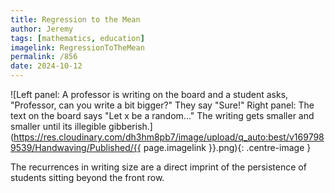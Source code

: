 ```yaml
---
title: Regression to the Mean
author: Jeremy
tags: [mathematics, education]
imagelink: RegressionToTheMean
permalink: /856
date: 2024-10-12
---
```


![Left panel: A professor is writing on the board and a student asks, "Professor, can you write a bit bigger?" They say "Sure!" Right panel: The text on the board says "Let x be a random..." The writing gets smaller and smaller until its illegible gibberish.](https://res.cloudinary.com/dh3hm8pb7/image/upload/q_auto:best/v1697989539/Handwaving/Published/{{ page.imagelink }}.png){: .centre-image }

The recurrences in writing size are a direct imprint of the persistence of students sitting beyond the front row.
